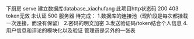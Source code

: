 下厨房 serve
建立数据库database_xiachufang
此项目http状态码
    200
    403 token无效 未认证
    500 服务器
待完成：
    1.数据库的连接池（现阶段是每次都挂载一次连接，而没有保留）
    2.密码的明文加密
    3.发送验证码/token结合个人信息
    4.用户信息和评论的模块化以及验证
管理员是另外的一张表